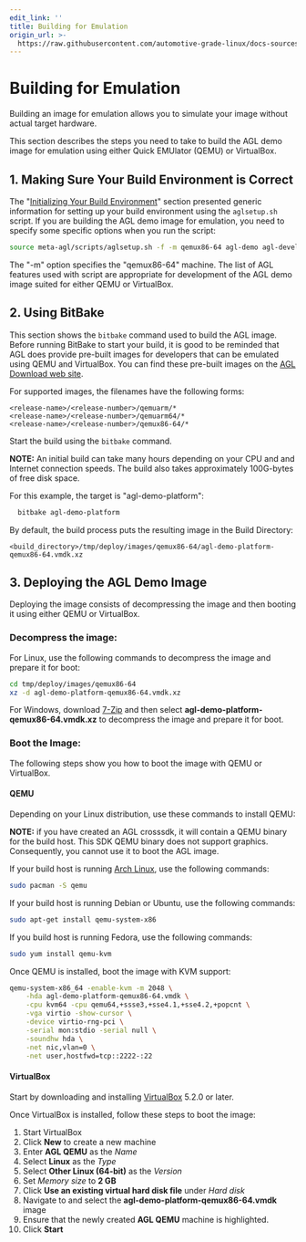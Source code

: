 ```yaml
---
edit_link: ''
title: Building for Emulation
origin_url: >-
  https://raw.githubusercontent.com/automotive-grade-linux/docs-sources/guppy/docs/getting-started/machines/qemu.md
---
```


<!-- WARNING: This file is generated by fetch_docs.js using /home/boron/Documents/AGL/docs-webtemplate/site/_data/tocs/getting_started/guppy/image-development-workflow-getting-started-book.yml -->

# Building for Emulation

Building an image for emulation allows you to simulate your
image without actual target hardware.

This section describes the steps you need to take to build the
AGL demo image for emulation using either Quick EMUlator (QEMU) or
VirtualBox.

## 1. Making Sure Your Build Environment is Correct

The
"[Initializing Your Build Environment](../image-workflow-initialize-build-environment.html)"
section presented generic information for setting up your build environment
using the `aglsetup.sh` script.
If you are building the AGL demo image for emulation, you need to specify some
specific options when you run the script:

```bash
source meta-agl/scripts/aglsetup.sh -f -m qemux86-64 agl-demo agl-devel
```

The "-m" option specifies the "qemux86-64" machine.
The list of AGL features used with script are appropriate for development of
the AGL demo image suited for either QEMU or VirtualBox.

## 2. Using BitBake

This section shows the `bitbake` command used to build the AGL image.
Before running BitBake to start your build, it is good to be reminded that AGL
does provide pre-built images for developers that can be emulated
using QEMU and VirtualBox.
You can find these pre-built images on the
[AGL Download web site](https://download.automotivelinux.org/AGL/release).

For supported images, the filenames have the following forms:

```
<release-name>/<release-number>/qemuarm/*
<release-name>/<release-number>/qemuarm64/*
<release-name>/<release-number>/qemux86-64/*
```

Start the build using the `bitbake` command.

**NOTE:** An initial build can take many hours depending on your
CPU and and Internet connection speeds.
The build also takes approximately 100G-bytes of free disk space.

For this example, the target is "agl-demo-platform":

```bash
  bitbake agl-demo-platform
```

By default, the build process puts the resulting image in the Build Directory:

```
<build_directory>/tmp/deploy/images/qemux86-64/agl-demo-platform-qemux86-64.vmdk.xz
```

## 3. Deploying the AGL Demo Image

Deploying the image consists of decompressing the image and then
booting it using either QEMU or VirtualBox.

### Decompress the image:

For Linux, use the following commands to decompress the image and prepare it for boot:

```bash
cd tmp/deploy/images/qemux86-64
xz -d agl-demo-platform-qemux86-64.vmdk.xz
```

For Windows, download [7-Zip](http://www.7-zip.org/) and then
select **agl-demo-platform-qemux86-64.vmdk.xz** to decompress
the image and prepare it for boot.

### Boot the Image:

The following steps show you how to boot the image with QEMU or VirtualBox.

#### QEMU

Depending on your Linux distribution, use these commands to install QEMU:

**NOTE:** if you have created an AGL crosssdk, it will contain a
QEMU binary for the build host.
This SDK QEMU binary does not support graphics.
Consequently,  you cannot use it to boot the AGL image.

If your build host is running
[Arch Linux](https://www.archlinux.org/), use the following commands:

```bash
sudo pacman -S qemu
```

If your build host is running Debian or Ubuntu, use the following commands:

```bash
sudo apt-get install qemu-system-x86
```

If you build host is running Fedora, use the following commands:

```bash
sudo yum install qemu-kvm
```

Once QEMU is installed, boot the image with KVM support:

```bash
qemu-system-x86_64 -enable-kvm -m 2048 \
    -hda agl-demo-platform-qemux86-64.vmdk \
    -cpu kvm64 -cpu qemu64,+ssse3,+sse4.1,+sse4.2,+popcnt \
    -vga virtio -show-cursor \
    -device virtio-rng-pci \
    -serial mon:stdio -serial null \
    -soundhw hda \
    -net nic,vlan=0 \
    -net user,hostfwd=tcp::2222-:22
```

#### VirtualBox

Start by downloading and installing [VirtualBox](https://www.virtualbox.org/wiki/Downloads) 5.2.0 or later.

Once VirtualBox is installed, follow these steps to boot the image:

1. Start VirtualBox
2. Click **New** to create a new machine
3. Enter **AGL QEMU** as the *Name*
4. Select **Linux** as the *Type*
5. Select **Other Linux (64-bit)** as the *Version*
6. Set *Memory size* to **2 GB**
7. Click **Use an existing virtual hard disk file** under *Hard disk*
8. Navigate to and select the **agl-demo-platform-qemux86-64.vmdk** image
9. Ensure that the newly created **AGL QEMU** machine is highlighted.
10. Click **Start**

